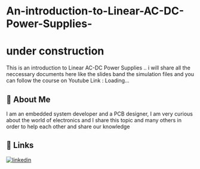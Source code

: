 
# An-introduction-to-Linear-AC-DC-Power-Supplies- 

# under construction 
This is an introduction to Linear AC-DC Power Supplies .. i will share all the neccessary documents here like the slides band the simulation files and you can follow the course on Youtube 
Link : Loading...


## 🚀 About Me
I am an embedded system developer and a PCB designer, I am very curious about the world of electronics and I share this topic and many others in order to help each other and share our knowledge
## 🔗 Links
[![linkedin](https://img.shields.io/badge/linkedin-0A66C2?style=for-the-badge&logo=linkedin&logoColor=white)](https://www.linkedin.com/in/yasser-jamli-718582206/)


